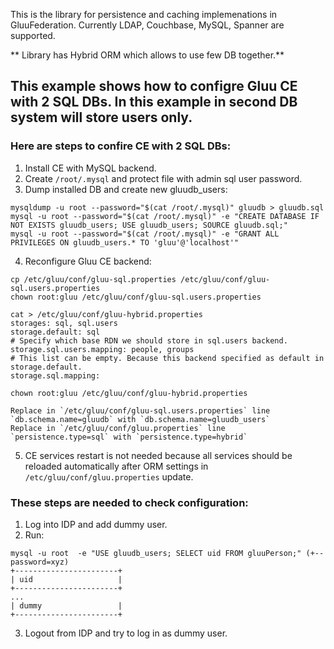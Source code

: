 This is the library for persistence and caching implemenations in GluuFederation. Currently LDAP, Couchbase, MySQL, Spanner are supported.

** Library has Hybrid ORM which allows to use few DB together.**

## This example shows how to configre Gluu CE with 2 SQL DBs. In this example in second DB system will store users only.

### Here are steps to confire CE with 2 SQL DBs:
1. Install CE with MySQL backend.
2. Create `/root/.mysql` and protect file with admin sql user password.
3. Dump installed DB and create new gluudb_users:
```
mysqldump -u root --password="$(cat /root/.mysql)" gluudb > gluudb.sql
mysql -u root --password="$(cat /root/.mysql)" -e "CREATE DATABASE IF NOT EXISTS gluudb_users; USE gluudb_users; SOURCE gluudb.sql;"
mysql -u root --password="$(cat /root/.mysql)" -e "GRANT ALL PRIVILEGES ON gluudb_users.* TO 'gluu'@'localhost'"
```

4. Reconfigure Gluu CE backend:
```
cp /etc/gluu/conf/gluu-sql.properties /etc/gluu/conf/gluu-sql.users.properties
chown root:gluu /etc/gluu/conf/gluu-sql.users.properties

cat > /etc/gluu/conf/gluu-hybrid.properties
storages: sql, sql.users
storage.default: sql
# Specify which base RDN we should store in sql.users backend.
storage.sql.users.mapping: people, groups
# This list can be empty. Because this backend specified as default in storage.default.
storage.sql.mapping:

chown root:gluu /etc/gluu/conf/gluu-hybrid.properties
```
```
Replace in `/etc/gluu/conf/gluu-sql.users.properties` line `db.schema.name=gluudb` with `db.schema.name=gluudb_users`
Replace in `/etc/gluu/conf/gluu.properties` line `persistence.type=sql` with `persistence.type=hybrid`
```

5. CE services restart is not needed because all services should be reloaded automatically after ORM settings in `/etc/gluu/conf/gluu.properties` update.


### These steps are needed to check configuration:
1. Log into IDP and add dummy user.
2. Run:
```
mysql -u root  -e "USE gluudb_users; SELECT uid FROM gluuPerson;" (+--password=xyz)
+-----------------------+
| uid                   |
+-----------------------+
...
| dummy                 |
+-----------------------+
```

3. Logout from IDP and try to log in as dummy user.
